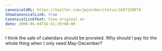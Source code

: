 ```yaml
---
canonicalURL: https://twitter.com/jmjordan/status/1697158074
ShowCanonicalLink: true
CanonicalLinkText: View original on
date: 2009-05-04T16:41:39+00:00
---
```

I think the sale of calendars should be prorated. Why should I pay for the whole thing when I only need May-December?